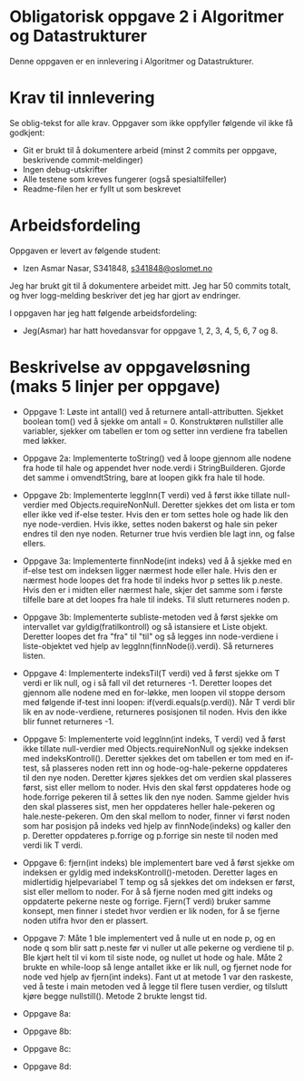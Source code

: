# Obligatorisk oppgave 2 i Algoritmer og Datastrukturer

Denne oppgaven er en innlevering i Algoritmer og Datastrukturer. 

# Krav til innlevering

Se oblig-tekst for alle krav. Oppgaver som ikke oppfyller følgende vil ikke få godkjent:

* Git er brukt til å dokumentere arbeid (minst 2 commits per oppgave, beskrivende commit-meldinger)	
* Ingen debug-utskrifter
* Alle testene som kreves fungerer (også spesialtilfeller)
* Readme-filen her er fyllt ut som beskrevet

# Arbeidsfordeling
Oppgaven er levert av følgende student:
* Izen Asmar Nasar, S341848, s341848@oslomet.no


Jeg har brukt git til å dokumentere arbeidet mitt. Jeg har 50 commits totalt, og hver logg-melding beskriver det jeg har gjort av endringer.

I oppgaven har jeg hatt følgende arbeidsfordeling:
* Jeg(Asmar) har hatt hovedansvar for oppgave 1, 2, 3, 4, 5, 6, 7 og 8. 

# Beskrivelse av oppgaveløsning (maks 5 linjer per oppgave)

* Oppgave 1: Løste int antall() ved å returnere antall-attributten. Sjekket boolean tom() ved å sjekke om antall = 0. Konstruktøren nullstiller alle variabler, sjekker om tabellen er tom og setter inn verdiene fra tabellen med løkker.

* Oppgave 2a: Implementerte toString() ved å loope gjennom alle nodene fra hode til hale og appendet hver node.verdi i StringBuilderen. Gjorde det samme i omvendtString, bare at loopen gikk fra hale til hode. 
* Oppgave 2b: Implementerte leggInn(T verdi) ved å først ikke tillate null-verdier med Objects.requireNonNull. Deretter sjekkes det om lista er tom eller ikke ved if-else tester. Hvis den er tom settes hole og hade lik den nye node-verdien. Hvis ikke, settes noden bakerst og hale sin peker endres til den nye noden. Returner true hvis verdien ble lagt inn, og false ellers.

* Oppgave 3a: Implementerte finnNode(int indeks) ved å å sjekke med en if-else test om indeksen ligger nærmest hode eller hale. Hvis den er nærmest hode loopes det fra hode til indeks hvor p settes lik p.neste. Hvis den er i midten eller nærmest hale, skjer det samme som i første tilfelle bare at det loopes fra hale til indeks. Til slutt returneres noden p.
* Oppgave 3b: Implementerte subliste-metoden ved å først sjekke om intervallet var gyldig(fratilkontroll) og så istansiere et Liste objekt. Deretter loopes det fra "fra" til "til" og så legges inn node-verdiene i liste-objektet ved hjelp av leggInn(finnNode(i).verdi). Så returneres listen.

* Oppgave 4: Implementerte indeksTil(T verdi) ved å først sjekke om T verdi er lik null, og i så fall vil det returneres -1. Deretter loopes det gjennom alle nodene med en for-løkke, men loopen vil stoppe dersom med følgende if-test inni loopen: if(verdi.equals(p.verdi)). Når T verdi blir lik en av node-verdiene, returneres posisjonen til noden. Hvis den ikke blir funnet returneres -1.

* Oppgave 5: Implementerte void leggInn(int indeks, T verdi) ved å først ikke tillate null-verdier med Objects.requireNonNull og sjekke indeksen med indeksKontroll(). Deretter sjekkes det om tabellen er tom med en if-test, så plasseres noden rett inn og hode-og-hale-pekerne oppdateres til den nye noden. Deretter kjøres sjekkes det om verdien skal plasseres først, sist eller mellom to noder. Hvis den skal først oppdateres hode og hode.forrige pekeren til å settes lik den nye noden. Samme gjelder hvis den skal plasseres sist, men her oppdateres heller hale-pekeren og hale.neste-pekeren. Om den skal mellom to noder, finner vi først noden som har posisjon på indeks ved hjelp av finnNode(indeks) og kaller den p. Deretter oppdateres p.forrige og p.forrige sin neste til noden med verdi lik T verdi.

* Oppgave 6: fjern(int indeks) ble implementert bare ved å først sjekke om indeksen er gyldig med indeksKontroll()-metoden. Deretter lages en midlertidig hjelpevariabel T temp og så sjekkes det om indeksen er først, sist eller mellom to noder. For å så fjerne noden med gitt indeks og oppdaterte pekerne neste og forrige. Fjern(T verdi) bruker samme konsept, men finner i stedet hvor verdien er lik noden, for å se fjerne noden utifra hvor den er plassert.

* Oppgave 7: Måte 1 ble implementert ved å nulle ut en node p, og en node q som blir satt p.neste før vi nuller ut alle pekerne og verdiene til p. Ble kjørt helt til vi kom til siste node, og nullet ut hode og hale. Måte 2 brukte en while-loop så lenge antallet ikke er lik null, og fjernet node for node ved hjelp av fjern(int indeks). Fant ut at metode 1 var den raskeste, ved å teste i main metoden ved å legge til flere tusen verdier, og tilslutt kjøre begge nullstill(). Metode 2 brukte lengst tid.

* Oppgave 8a:
* Oppgave 8b:
* Oppgave 8c:
* Oppgave 8d:
